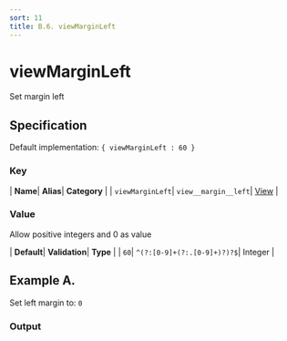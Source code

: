 ```yaml
---
sort: 11
title: B.6. viewMarginLeft
---
```

# viewMarginLeft

Set margin left


## Specification

Default implementation: ```{ viewMarginLeft : 60 }```

### Key

| **Name**| **Alias**| **Category** |
| ```viewMarginLeft```| ```view__margin__left```| [View](../options/#view) |

### Value

Allow positive integers and 0 as value

| **Default**| **Validation**| **Type** |
| ```60```| ```^(?:[0-9]+(?:.[0-9]+)?)?$```| Integer |



## Example A.

Set left margin to: ```0```

### Output

  <div id="a">
      <script> 
          d3.statosio( 
    file, 
    "name", 
    [ "mobile" ], 
    { "viewMarginLeft" : 0, "view__dom_id" : "a" }
)

      </script>
  </div>

Open output in a [blank window](../sources/viewMarginLeft--example-a.html){:target="_self"}. 
Download examples [as zip](../sources/viewMarginLeft.zip){:target="_blank"}. 

### Parameters

This dataset shows the mobile google pagerank performance score for a certain website.

| | **Value** | **Type** |
|------:|:------|:------|
| **Source** | ["../data/performance.json"](../data/performance.json) | String |
| **X** | ```"name"``` | String |
| **Y** | ```[ "mobile" ]``` | Array |
| **Options** | ```{ "viewMarginLeft" : 0 }``` | Object |


### Source Code

* Invoke Function

```javascript
d3.statosio( 
    file, 
    "name", 
    [ "mobile" ], 
    { "viewMarginLeft" : 0 }
)
```

* HTML Implementation

```html
<!DOCTYPE html>
<head>
    <title>d3.statosio - viewMarginLeft</title>
    <meta content="text/html;charset=utf-8" http-equiv="Content-Type">
    <meta content="utf-8" http-equiv="encoding">
    <script src="https://cdnjs.cloudflare.com/ajax/libs/d3/6.2.0/d3.js"></script>
    <script src="https://cdnjs.cloudflare.com/ajax/libs/statosio/0.9/statosio.js"></script>
</head>
<body>
    <script>
        d3.json( "../data/performance.json" )
            .then( ( file ) => {
                d3.statosio( 
                    file, 
                    "name", 
                    [ "mobile" ], 
                    { "viewMarginLeft" : 0 }
                )
            } )
    </script>
</body>
```
## Example B.

Set left margin to: ```200```

### Output

  <div id="b">
      <script> 
          d3.statosio( 
    file, 
    "name", 
    [ "mobile" ], 
    { "viewMarginLeft" : 200, "view__dom_id" : "b" }
)

      </script>
  </div>

Open output in a [blank window](../sources/viewMarginLeft--example-b.html){:target="_self"}. 
Download examples [as zip](../sources/viewMarginLeft.zip){:target="_blank"}. 

### Parameters

This dataset shows the mobile google pagerank performance score for a certain website.

| | **Value** | **Type** |
|------:|:------|:------|
| **Source** | ["../data/performance.json"](../data/performance.json) | String |
| **X** | ```"name"``` | String |
| **Y** | ```[ "mobile" ]``` | Array |
| **Options** | ```{ "viewMarginLeft" : 200 }``` | Object |


### Source Code

* Invoke Function

```javascript
d3.statosio( 
    file, 
    "name", 
    [ "mobile" ], 
    { "viewMarginLeft" : 200 }
)
```

* HTML Implementation

```html
<!DOCTYPE html>
<head>
    <title>d3.statosio - viewMarginLeft</title>
    <meta content="text/html;charset=utf-8" http-equiv="Content-Type">
    <meta content="utf-8" http-equiv="encoding">
    <script src="https://cdnjs.cloudflare.com/ajax/libs/d3/6.2.0/d3.js"></script>
    <script src="https://cdnjs.cloudflare.com/ajax/libs/statosio/0.9/statosio.js"></script>
</head>
<body>
    <script>
        d3.json( "../data/performance.json" )
            .then( ( file ) => {
                d3.statosio( 
                    file, 
                    "name", 
                    [ "mobile" ], 
                    { "viewMarginLeft" : 200 }
                )
            } )
    </script>
</body>
```
